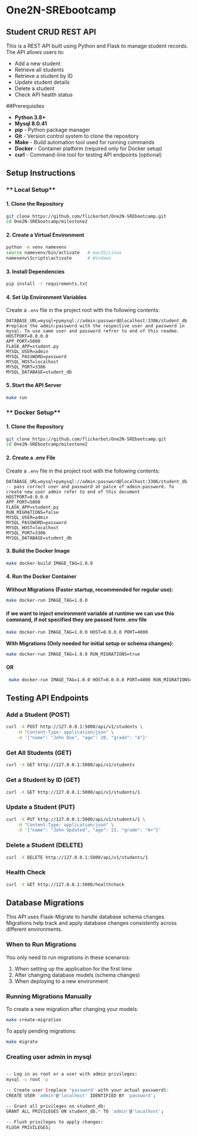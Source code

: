 # One2N-SREbootcamp

## Student CRUD REST API

This is a REST API built using Python and Flask to manage student records. The API allows users to:

- Add a new student
- Retrieve all students
- Retrieve a student by ID
- Update student details
- Delete a student
- Check API health status


##Prerequisites

- **Python 3.8+** 
- **Mysql 8.0.41**
- **pip** - Python package manager
- **Git** - Version control system to clone the repository
- **Make** - Build automation tool used for running commands
- **Docker** - Container platform (required only for Docker setup)
- **curl** - Command-line tool for testing API endpoints (optional)




## Setup Instructions

### ** Local Setup**

#### **1. Clone the Repository**

```bash
git clone https://github.com/flickerbot/One2N-SREbootcamp.git
cd One2N-SREbootcamp/milestone2
```

#### **2. Create a Virtual Environment**
```bash
python -m venv namevenv
source namevenv/bin/activate   # macOS/Linux
namevenv\Scripts\activate      # Windows
```

#### **3. Install Dependencies**
```bash
pip install -r requirements.txt
```

#### **4. Set Up Environment Variables**
Create a `.env` file in the project root with the following contents:
```
DATABASE_URL=mysql+pymysql://admin:password@localhost:3306/student_db  #replace the admin:password with the respective user and password in mysql. To use same user and password refrer to end of this readme.
HOSTPORT=0.0.0.0
APP_PORT=5000
FLASK_APP=student.py
MYSQL_USER=admin
MYSQL_PASSWORD=password
MYSQL_HOST=localhost
MYSQL_PORT=3306
MYSQL_DATABASE=student_db

```

#### **5. Start the API Server**
```bash
make run
```


### ** Docker Setup**

#### **1. Clone the Repository**
```bash
git clone https://github.com/flickerbot/One2N-SREbootcamp.git
cd One2N-SREbootcamp/milestone2
```

#### **2. Create a .env File**
Create a `.env` file in the project root with the following contents:
```
DATABASE_URL=mysql+pymysql://admin:password@localhost:3306/student_db    
-- pass correct user and password at palce of admin:password. To create new user admin refer to end of this document 
HOSTPORT=0.0.0.0
APP_PORT=5000
FLASK_APP=student.py
RUN_MIGRATIONS=false
MYSQL_USER=admin
MYSQL_PASSWORD=password
MYSQL_HOST=localhost
MYSQL_PORT=3306
MYSQL_DATABASE=student_db

```

#### **3. Build the Docker Image**
```bash
make docker-build IMAGE_TAG=1.0.0
```

#### **4. Run the Docker Container**

**Without Migrations (Faster startup, recommended for regular use):**
```bash
make docker-run IMAGE_TAG=1.0.0
```

#### if we want to inject environment variable at runtime we can use this command, if not specified they are passed form .env file 

```bash
make docker-run IMAGE_TAG=1.0.0 HOST=0.0.0.0 PORT=4000 
```


**With Migrations (Only needed for initial setup or schema changes):**
```bash
make docker-run IMAGE_TAG=1.0.0 RUN_MIGRATIONS=true
```
#### OR 

```bash
 make docker-run IMAGE_TAG=1.0.0 HOST=0.0.0.0 PORT=4000 RUN_MIGRATIONS=true
```



## Testing API Endpoints

### **Add a Student (POST)**
```bash
curl -X POST http://127.0.0.1:5000/api/v1/students \
    -H "Content-Type: application/json" \
    -d '{"name": "John Doe", "age": 20, "grade": "A"}'
```

### **Get All Students (GET)**
```bash
curl -X GET http://127.0.0.1:5000/api/v1/students
```

### **Get a Student by ID (GET)**
```bash
curl -X GET http://127.0.0.1:5000/api/v1/students/1
```

### **Update a Student (PUT)**
```bash
curl -X PUT http://127.0.0.1:5000/api/v1/students/1 \
    -H "Content-Type: application/json" \
    -d '{"name": "John Updated", "age": 21, "grade": "A+"}'
```

### **Delete a Student (DELETE)**
```bash
curl -X DELETE http://127.0.0.1:5000/api/v1/students/1
```

### **Health Check**
```bash
curl -X GET http://127.0.0.1:5000/healthcheck
```

## Database Migrations

This API uses Flask-Migrate to handle database schema changes. Migrations help track and apply database changes consistently across different environments.

### When to Run Migrations

You only need to run migrations in these scenarios:
1. When setting up the application for the first time
2. After changing database models (schema changes)
3. When deploying to a new environment


### Running Migrations Manually

To create a new migration after changing your models:
```bash
make create-migration
```

To apply pending migrations:
```bash
make migrate
```

### Creating user admin in mysql 

```bash

-- Log in as root or a user with admin privileges:
mysql -u root -p

-- Create user (replace 'password' with your actual password):
CREATE USER 'admin'@'localhost' IDENTIFIED BY 'password';

-- Grant all privileges on student_db:
GRANT ALL PRIVILEGES ON student_db.* TO 'admin'@'localhost';

-- Flush privileges to apply changes:
FLUSH PRIVILEGES;

```